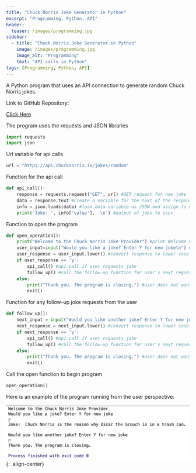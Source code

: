 ```yaml
---
title: "Chuck Norris Joke Generator in Python"
excerpt: "Programming, Python, API"
header:
  teaser: /images/programming.jpg
sidebar:
  - title: "Chuck Norris Joke Generator in Python"
    image: /images/programming.jpg
    image_alt: "Programming"
    text: "API calls in Python"
tags: [Programming, Python, API]
---
```

A Python program that uses an API connection to generate random Chuck Norris jokes.

Link to GitHub Repository:

[Click Here](https://github.com/davidsuffolk/Chuck-Norris-Joke-API-in-Python)


The program uses the requests and JSON libraries

```python
import requests
import json
```

Url variable for api calls

```python
url = "https://api.chucknorris.io/jokes/random"
```

Function for the api call

```python
def api_call():
    response = requests.request("GET", url) #GET request for new joke
    data = response.text #create a variable for the text of the response
    info = json.loads(data) #load data variable as JSON and assign to new variable
    print('Joke: ', info['value'], '\n') #output of joke to user
```

Function to open the program

```python
def open_operation():
    print("Welcome to the Chuck Norris Joke Provider") #print Welcome message
    user_input=input("Would you like a joke? Enter Y for new joke\n") #request for user to call for joke or end program
    user_response = user_input.lower() #convert response to lower case for error handling
    if user_response == 'y':
        api_call() #api call if user requests joke
        follow_up() #call the follow-up function for user's next request
    else:
        print("Thank you. The program is closing.") #user does not want a new joke. End program with exit message
        exit()
```

Function for any follow-up joke requests from the user

```python
def follow_up():
    next_input = input("Would you like another joke? Enter Y for new joke\n") #request for user to call for joke or end program
    next_response = next_input.lower() #convert response to lower case for error handling
    if next_response == 'y':
        api_call() #api call if user requests joke
        follow_up() #call the follow-up function for user's next request
    else:
        print("Thank you. The program is closing.") #user does not want a new joke. End program with exit message
        exit()
```

Call the open function to begin program

```python
open_operation()
```

Here is an example of the program running from the user perspective:

![image-center](/images/chuck_norris_output.jpg){: .align-center}
